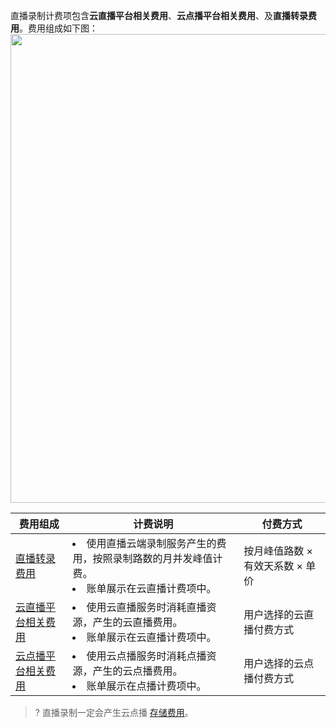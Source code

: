 直播录制计费项包含**云直播平台相关费用**、**云点播平台相关费用**、及**直播转录费用**。费用组成如下图：
<img src="https://main.qcloudimg.com/raw/5c66ada194cf6b6911d992974ec78c86.png" width="750px"/>


| 费用组成 | 计费说明 | 付费方式 |
| ----------------- | ----------------- | ----------------- |
| [直播转录费用](https://cloud.tencent.com/document/product/1358/50262?) | <li/>使用直播云端录制服务产生的费用，按照录制路数的月并发峰值计费。<li/>账单展示在云直播计费项中。 | 按月峰值路数 × 有效天系数 × 单价 |
| [云直播平台相关费用](https://cloud.tencent.com/document/product/267/34175) | <li/>使用云直播服务时消耗直播资源，产生的云直播费用。<li/>账单展示在云直播计费项中。 | 用户选择的云直播付费方式     |
| [云点播平台相关费用](https://cloud.tencent.com/document/product/266/2838) | <li/>使用云点播服务时消耗点播资源，产生的云点播费用。<li/>账单展示在点播计费项中。 | 用户选择的云点播付费方式     |

>? 直播录制一定会产生云点播 [存储费用](https://cloud.tencent.com/document/product/266/14666#media_storage)。
 
